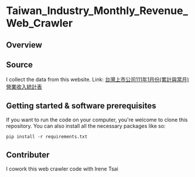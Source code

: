 # Taiwan_Industry_Monthly_Revenue_Web_Crawler

## Overview

## Source
I collect the data from this website.
Link: [台灣上市公司111年1月份(累計與當月)營業收入統計表](https://mops.twse.com.tw/nas/t21/sii/t21sc03_111_1_0.html)

## Getting started & software prerequisites

If you want to run the code on your computer, you're welcome to clone this repository. You can also install all the necessary packages like so: 

```
pip install -r requirements.txt
```

## Contributer
I cowork this web crawler code with Irene Tsai
